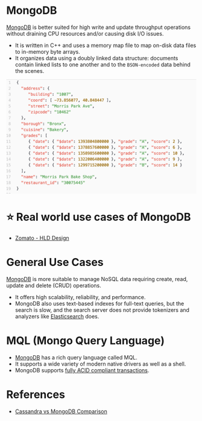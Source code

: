 
# MongoDB

[MongoDB](https://www.interviewbit.com/mongodb-interview-questions/) is better suited for high write and update throughput operations without draining CPU resources and/or causing disk I/O issues. 
- It is written in C++ and uses a memory map file to map on-disk data files to in-memory byte arrays. 
- It organizes data using a doubly linked data structure: documents contain linked lists to one another and to the `BSON-encoded` data behind the scenes.

![img.png](assests/MongoDB_JSON.png)

# :star: Real world use cases of MongoDB
- [Zomato - HLD Design](../../../../3_HLDDesignProblems/ZomatoDesign/README.md)

# General Use Cases
[MongoDB](https://www.interviewbit.com/mongodb-interview-questions/) is more suitable to manage NoSQL data requiring create, read, update and delete (CRUD) operations. 
- It offers high scalability, reliability, and performance. 
- MongoDB also uses text-based indexes for full-text queries, but the search is slow, and the search server does not provide tokenizers and analyzers like [Elasticsearch](../ElasticSearch) does.

# MQL (Mongo Query Language)
- [MongoDB](https://www.interviewbit.com/mongodb-interview-questions/) has a rich query language called MQL. 
- It supports a wide variety of modern native drivers as well as a shell.
- MongoDB supports [fully ACID compliant transactions](../../../0_SystemGlossaries/ACIDPropertyTransaction.md).

# References
- [Cassandra vs MongoDB Comparison](https://www.mongodb.com/compare/cassandra-vs-mongodb)